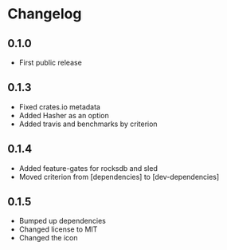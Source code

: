 # Changelog

## 0.1.0
* First public release

## 0.1.3
* Fixed crates.io metadata
* Added Hasher as an option
* Added travis and benchmarks by criterion

## 0.1.4
* Added feature-gates for rocksdb and sled
* Moved criterion from [dependencies] to [dev-dependencies]

## 0.1.5
* Bumped up dependencies
* Changed license to MIT
* Changed the icon
